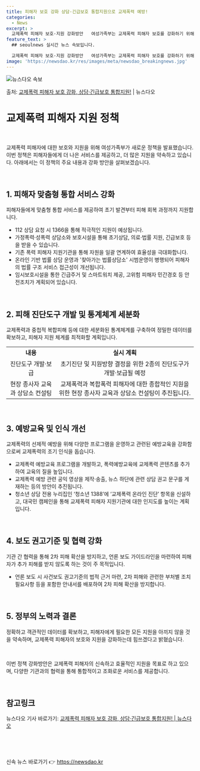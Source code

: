 ```yaml
---
title: 피해자 보호 강화 상담·긴급보호 통합지원으로 교제폭력 예방!
categories:
  - News
excerpt: >
  교제폭력 피해자 보호·지원 강화방안   여성가족부는 교제폭력 피해자 보호를 강화하기 위해 상담, 긴급보호, …
feature_text: >
  ## seoulnews 실시간 뉴스 속보입니다.

  교제폭력 피해자 보호·지원 강화방안   여성가족부는 교제폭력 피해자 보호를 강화하기 위해 상담, 긴급보호, …
image: 'https://newsdao.kr/res/images/meta/newsdao_breakingnews.jpg'
---
```


![뉴스다오 속보](https://newsdao.kr/res/images/meta/newsdao_breakingnews.jpg)

<p>출처: <a href="https://newsdao.kr/4470" rel="dofollow">교제폭력 피해자 보호 강화, 상담·긴급보호 통합지원!</a> | 뉴스다오</p>

<h1>교제폭력 피해자 지원 정책</h1>
<p data-ke-size="size16">&nbsp;</p>
교제폭력 피해자에 대한 보호와 지원을 위해 여성가족부가 새로운 정책을 발표했습니다. 이번 정책은 피해자들에게 더 나은 서비스를 제공하고, 더 많은 지원을 약속하고 있습니다. 아래에서는 이 정책의 주요 내용과 강화 방안을 살펴보겠습니다.
<p data-ke-size="size16">&nbsp;</p>

<h2 data-ke-size="size26">1. 피해자 맞춤형 통합 서비스 강화</h2>
<p data-ke-size="size16">피해자들에게 맞춤형 통합 서비스를 제공하여 초기 발견부터 피해 회복 과정까지 지원합니다.</p>
<ul>
<li>112 상담 요청 시 1366을 통해 적극적인 지원이 예상됩니다.</li>
<li>가정폭력·성폭력 상담소와 보호시설을 통해 초기상담, 의료·법률 지원, 긴급보호 등을 받을 수 있습니다.</li>
<li>기존 폭력 피해자 지원기관을 통해 자원을 일괄 연계하여 효율성을 극대화합니다.</li>
<li>온라인 기반 법률 상담 운영과 '찾아가는 법률상담소' 시범운영이 병행되어 피해자의 법률 구조 서비스 접근성이 개선됩니다.</li>
<li>임시보호시설을 통한 긴급주거 및 스마트워치 제공, 고위험 피해자 민간경호 등 안전조치가 계획되어 있습니다.</li>
</ul>
<p data-ke-size="size16">&nbsp;</p>

<h2 data-ke-size="size26">2. 피해 진단도구 개발 및 통계체계 세분화</h2>
<p data-ke-size="size16">교제폭력과 중첩적 복합피해 등에 대한 세분화된 통계체계를 구축하여 정밀한 데이터를 확보하고, 피해자 지원 체계를 최적화할 계획입니다.</p>
<table>
<tr>
<td style="text-align: center; height: 17px;"><b>내용</b></td>
<td style="text-align: center; height: 17px;"><b>실시 계획</b></td>
</tr>
<tr>
<td style="text-align: center; height: 17px;">진단도구 개발·보급</td>
<td style="text-align: center; height: 17px;">초기진단 및 지원방향 결정을 위한 2종의 진단도구가 개발·보급될 예정</td>
</tr>
<tr>
<td style="text-align: center; height: 17px;">현장 종사자 교육과 상담소 컨설팅</td>
<td style="text-align: center; height: 17px;">교제폭력과 복합폭력 피해자에 대한 종합적인 지원을 위한 현장 종사자 교육과 상담소 컨설팅이 추진됩니다.</td>
</tr>
</table>
<p data-ke-size="size16">&nbsp;</p>

<h2 data-ke-size="size26">3. 예방교육 및 인식 개선</h2>
<p data-ke-size="size16">교제폭력의 선제적 예방을 위해 다양한 프로그램을 운영하고 관련된 예방교육을 강화함으로써 교제폭력의 조기 인식을 돕습니다.</p>
<ul>
<li>교제폭력 예방교육 프로그램을 개발하고, 폭력예방교육에 교제폭력 콘텐츠를 추가하여 교육의 질을 높입니다.</li>
<li>교제폭력 예방 관련 공익 영상을 제작·송출, 뉴스 하단에 관련 상담 권고 문구를 게재하는 등의 방안이 추진됩니다.</li>
<li>청소년 상담 전용 누리집인 ‘청소년 1388’에 ‘교제폭력 온라인 진단’ 항목을 신설하고, 대국민 캠페인을 통해 교제폭력 피해자 지원기관에 대한 인지도를 높이는 계획입니다.</li>
</ul>
<p data-ke-size="size16">&nbsp;</p>

<h2 data-ke-size="size26">4. 보도 권고기준 및 협력 강화</h2>
<p data-ke-size="size16">기관 간 협력을 통해 2차 피해 확산을 방지하고, 언론 보도 가이드라인을 마련하여 피해자가 추가 피해를 받지 않도록 하는 것이 주 목적입니다.</p>
<ul>
<li>언론 보도 시 사건보도 권고기준의 법적 근거 마련, 2차 피해와 관련한 부처별 조치 필요사항 등을 포함한 안내서를 배포하여 2차 피해 확산을 방지합니다.</li>
</ul>
<p data-ke-size="size16">&nbsp;</p>

<h2 data-ke-size="size26">5. 정부의 노력과 결론</h2>
<p data-ke-size="size16">정확하고 객관적인 데이터를 확보하고, 피해자에게 필요한 모든 지원을 아끼지 않을 것을 약속하며, 교제폭력 피해자의 보호와 지원을 강화하는데 힘쓰겠다고 밝혔습니다.</p>
<p data-ke-size="size16">&nbsp;</p>
이번 정책 강화방안은 교제폭력 피해자의 신속하고 효율적인 지원을 목표로 하고 있으며, 다양한 기관과의 협력을 통해 통합적이고 조화로운 서비스를 제공합니다. 
<p data-ke-size="size16">&nbsp;</p>
<h2 data-ke-size="size26">참고링크</h2>
뉴스다오 기사 바로가기: <a href="https://newsdao.kr/4470">교제폭력 피해자 보호 강화, 상담·긴급보호 통합지원! | 뉴스다오</a>
<p data-ke-size="size16">&nbsp;</p>
<p data-ke-size="size16">&nbsp;</p> 

신속 뉴스 바로가기 👉 <a href="https://newsdao.kr" rel="dofollow">https://newsdao.kr</a>


